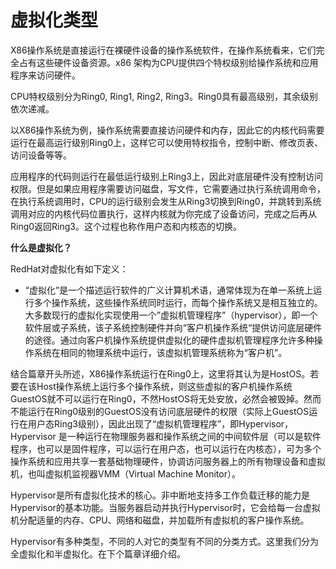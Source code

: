 # 虚拟化类型

X86操作系统是直接运行在裸硬件设备的操作系统软件，在操作系统看来，它们完全占有这些硬件设备资源。x86 架构为CPU提供四个特权级别给操作系统和应用程序来访问硬件。

CPU特权级别分为Ring0, Ring1, Ring2, Ring3。Ring0具有最高级别，其余级别依次递减。

以X86操作系统为例，操作系统需要直接访问硬件和内存，因此它的内核代码需要运行在最高运行级别Ring0上，这样它可以使用特权指令，控制中断、修改页表、访问设备等等。

应用程序的代码则运行在最低运行级别上Ring3上，因此对底层硬件没有控制访问权限。但是如果应用程序需要访问磁盘，写文件，它需要通过执行系统调用命令，在执行系统调用时，CPU的运行级别会发生从Ring3切换到Ring0，并跳转到系统调用对应的内核代码位置执行，这样内核就为你完成了设备访问，完成之后再从Ring0返回Ring3。这个过程也称作用户态和内核态的切换。

**什么是虚拟化？**

RedHat对虚拟化有如下定义：

* “虚拟化”是一个描述运行软件的广义计算机术语，通常体现为在单一系统上运行多个操作系统，这些操作系统同时运行，而每个操作系统又是相互独立的。大多数现行的虚拟化实现使用一个”虚拟机管理程序”（hypervisor），即一个软件层或子系统，该子系统控制硬件并向“客户机操作系统“提供访问底层硬件的途径。通过向客户机操作系统提供虚拟化的硬件虚拟机管理程序允许多种操作系统在相同的物理系统中运行，该虚拟机管理系统称为“客户机”。

结合篇章开头所述，X86操作系统运行在Ring0上，这里将其认为是HostOS。若要在该Host操作系统上运行多个操作系统，则这些虚拟的客户机操作系统GuestOS就不可以运行在Ring0，不然HostOS将无处安放，必然会被毁掉。然而不能运行在Ring0级别的GuestOS没有访问底层硬件的权限（实际上GuestOS运行在用户态Ring3级别），因此出现了“虚拟机管理程序”，即Hypervisor，Hypervisor 是一种运行在物理服务器和操作系统之间的中间软件层（可以是软件程序，也可以是固件程序，可以运行在用户态，也可以运行在内核态），可为多个操作系统和应用共享一套基础物理硬件，协调访问服务器上的所有物理设备和虚拟机，也叫虚拟机监视器VMM（Virtual Machine Monitor）。

Hypervisor是所有虚拟化技术的核心。非中断地支持多工作负载迁移的能力是Hypervisor的基本功能。当服务器启动并执行Hypervisor时，它会给每一台虚拟机分配适量的内存、CPU、网络和磁盘，并加载所有虚拟机的客户操作系统。

Hypervisor有多种类型，不同的人对它的类型有不同的分类方式。这里我们分为全虚拟化和半虚拟化。在下个篇章详细介绍。


